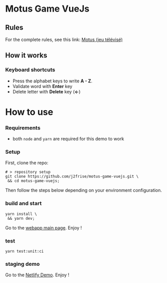 # Motus Game VueJs

## Rules

For the complete rules, see this link: [Motus (jeu télévisé)](https://fr.wikipedia.org/wiki/Motus_%28jeu_t%C3%A9l%C3%A9vis%C3%A9%29#R%C3%A8gles_du_jeu)

## How it works

### Keyboard shortcuts

- Press the alphabet keys to write **A - Z**.
- Validate word with **Enter** key
- Delete letter with **Delete** key (**←**)

# How to use

### Requirements

- both `node` and `yarn` are required for this demo to work

### Setup

First, clone the repo:

```shell
# > repository setup
git clone https://github.com/j2frise/motus-game-vuejs.git \
 && cd motus-game-vuejs;
```

Then follow the steps below depending on your environment configuration.

### build and start

```shell
yarn install \
 && yarn dev;
```

Go to the [webapp main page](https://localhost:5173/). Enjoy !

### test

```shell
yarn test:unit:ci
```

### staging demo

Go to the [Netlify Demo](https://motus-test-free.netlify.app). Enjoy !
